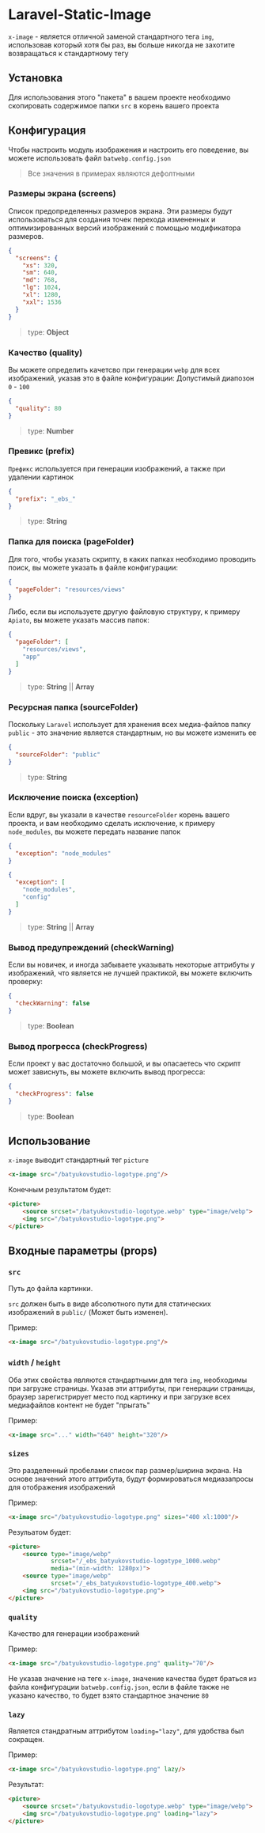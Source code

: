 # Laravel-Static-Image

`x-image` - является отличной заменой стандартного тега `img`, использовав который хотя бы раз, вы больше никогда не
захотите возвращаться к стандартному тегу

## Установка

Для использования этого "пакета" в вашем проекте необходимо скопировать содержимое папки `src` в корень вашего проекта

## Конфигурация

Чтобы настроить модуль изображения и настроить его поведение, вы можете использовать файл `batwebp.config.json`
> Все значения в примерах являются дефолтными

### Размеры экрана (screens)

Список предопределенных размеров экрана. Эти размеры будут использоваться для создания точек перехода измененных и
оптимизированных версий изображений с помощью модификатора размеров.

```json
{
  "screens": {
    "xs": 320,
    "sm": 640,
    "md": 768,
    "lg": 1024,
    "xl": 1280,
    "xxl": 1536
  }
}
```

> type: **Object**

### Качество (quality)

Вы можете определить качетсво при генерации `webp` для всех изображений, указав это в файле конфигурации:
Допустимый диапозон `0` - `100`

```json
{
  "quality": 80
}
```

> type: **Number**

### Превикс (prefix)

`Префикс` используется при генерации изображений, а также при удалении картинок

```json
{
  "prefix": "_ebs_"
}
```

> type: **String**

### Папка для поиска (pageFolder)

Для того, чтобы указать скрипту, в каких папках необходимо проводить поиск, вы можете указать в файле конфигурации:

```json
{
  "pageFolder": "resources/views"
}
```

Либо, если вы используете другую файловую структуру, к примеру `Apiato`, вы можете указать массив папок:

```json
{
  "pageFolder": [
    "resources/views",
    "app"
  ]
}
```

> type: **String** || **Array**

### Ресурсная папка  (sourceFolder)

Поскольку `Laravel` использует для хранения всех медиа-файлов папку `public` - это значение является стандартным, но вы
можете изменить ее

```json
{
  "sourceFolder": "public"
}
```

> type: **String**

### Исключение поиска (exception)

Если вдруг, вы указали в качестве `resourceFolder` корень вашего проекта, и вам необходимо сделать исключение, к
примеру `node_modules`, вы можете передать название папок

```json
{
  "exception": "node_modules"
}
```

```json
{
  "exception": [
    "node_modules",
    "config"
  ]
}
```

> type: **String** || **Array**

### Вывод предупреждений (checkWarning)

Если вы новичек, и иногда забываете указывать некоторые аттрибуты у изображений, что является не лучшей практикой, вы
можете включить проверку:

```json
{
  "checkWarning": false
}
```

> type: **Boolean**

### Вывод прогресса (checkProgress)

Если проект у вас достаточно большой, и вы опасаетесь что скрипт может зависнуть, вы можете включить вывод прогресса:

```json
{
  "checkProgress": false
}
```

> type: **Boolean**

## Использование

`x-image` выводит стандартный тег `picture`

```html
<x-image src="/batyukovstudio-logotype.png"/>
```

Конечным результатом будет:

```html
<picture>
    <source srcset="/batyukovstudio-logotype.webp" type="image/webp">
    <img src="/batyukovstudio-logotype.png">
</picture>
```

## Входные параметры (props)

### `src`

Путь до файла картинки.

`src` должен быть в виде абсолютного пути для статических изображений в `public/` (Может быть изменен).

Пример:

```html
<x-image src="/batyukovstudio-logotype.png"/>
```

### `width` / `height`

Оба этих свойства являются стандартными для тега `img`, необходимы при загрузке страницы. Указав эти аттрибуты, при
генерации страницы, браузер зарегистрирует место под картинку и при загрузке всех медиафайлов контент не будет "прыгать"

Пример:

```html
<x-image src="..." width="640" height="320"/>
```

### `sizes`

Это разделенный пробелами список пар размер/ширина экрана. На основе значений этого аттрибута, будут формироваться
медиазапросы для отображения изображений

Пример:

```html
<x-image src="/batyukovstudio-logotype.png" sizes="400 xl:1000"/>
```

Резульатом будет:

```html
<picture>
    <source type="image/webp"
            srcset="/_ebs_batyukovstudio-logotype_1000.webp"
            media="(min-width: 1280px)">
    <source type="image/webp"
            srcset="/_ebs_batyukovstudio-logotype_400.webp">
    <img src="/batyukovstudio-logotype.png">
</picture>
```

### `quality`

Качество для генерации изображений

Пример:

```html
<x-image src="/batyukovstudio-logotype.png" quality="70"/>
```

Не указав значение на теге `x-image`, значение качества будет браться из файла конфигурации `batwebp.config.json`, если
в файле также не указано качество, то будет взято стандартное значение `80`

### `lazy`

Является стандратным аттрибутом `loading="lazy"`, для удобства был сокращен.

Пример:

```html
<x-image src="/batyukovstudio-logotype.png" lazy/>
```

Результат:

```html
<picture>
    <source srcset="/batyukovstudio-logotype.webp" type="image/webp">
    <img src="/batyukovstudio-logotype.png" loading="lazy">
</picture>
```
